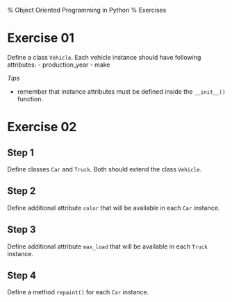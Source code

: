 % Object Oriented Programming in Python
% Exercises

# Exercise 01
Define a class `Vehicle`.
Each vehicle instance should have following attributes:
    - production_year
    - make

_Tips_
- remember that instance attributes must be defined inside the `__init__()` function.

# Exercise 02
## Step 1
Define classes `Car` and `Truck`.
Both should extend the class `Vehicle`.

## Step 2
Define additional attribute `color` that will be available in each `Car` instance.

## Step 3
Define additional attribute `max_load` that will be available in each `Truck` instance.

## Step 4
Define a method `repaint()` for each `Car` instance.

